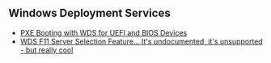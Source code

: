 ## Windows Deployment Services
* [PXE Booting with WDS for UEFI and BIOS Devices](https://gal.vin/2017/05/05/pxe-booting-for-uefi-bios/)
* [WDS F11 Server Selection Feature... It's undocumented, it's unsupported - but really cool](http://deployvista.com/Home/tabid/36/EntryID/99/language/en-US/Default.aspx)
